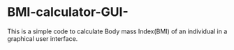 # BMI-calculator-GUI-
This is a simple  code to calculate Body mass Index(BMI) of an individual in a graphical user interface.
